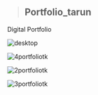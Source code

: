 >## Portfolio_tarun
Digital Portfolio

![desktop](https://github.com/tkmourya/portfolio_tarun/assets/132468329/08ffa5ce-9300-4bbe-93e2-9162a455cf54)

![4portfoliotk](https://github.com/tkmourya/portfolio_tarun/assets/132468329/9620062a-150b-416b-aff0-7fc0d59265dc)

![2portfoliotk](https://github.com/tkmourya/portfolio_tarun/assets/132468329/1499663e-d0d8-4e40-b667-3ed9cf18b540)

![3portfoliotk](https://github.com/tkmourya/portfolio_tarun/assets/132468329/3ea5bba4-f468-469b-ab05-a8ac3b51569d)
